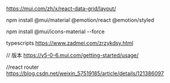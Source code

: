 https://mui.com/zh/x/react-data-grid/layout/

npm install @mui/material @emotion/react @emotion/styled

npm install @mui/icons-material --force




typescripts
https://www.zadmei.com/zrzykdsy.html

// 版本 
https://v5-0-6.mui.com/getting-started/usage/


//react router
https://blog.csdn.net/weixin_57519185/article/details/121386097